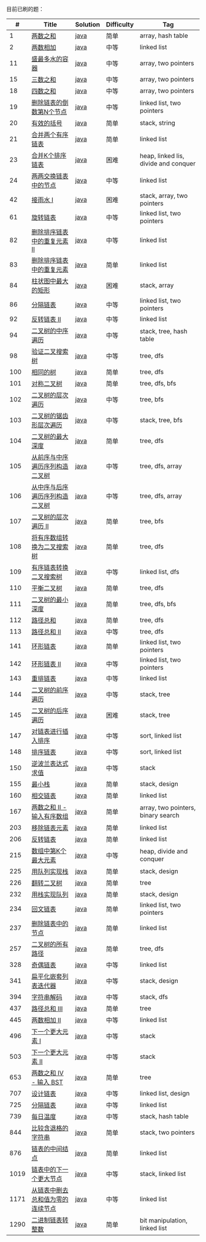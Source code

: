 
目前已刷的题：

| # | Title | Solution | Difficulty | Tag |
|---| ----- | ---- |---------- | ---- |
|1|[两数之和](https://leetcode-cn.com/problems/two-sum)|[java](https://github.com/yankuangshi/leetcode/blob/master/src/problems/array/_1_TwoSum.java)|简单|array, hash table|
|2|[两数相加](https://leetcode-cn.com/problems/add-two-numbers)|[java](https://github.com/yankuangshi/leetcode/blob/master/src/problems/linkedlist/_2_AddTwoNum.java)|中等|linked list|
|11|[盛最多水的容器](https://leetcode-cn.com/problems/container-with-most-water/)|[java](https://github.com/yankuangshi/leetcode/blob/master/src/problems/array/_11_ContainerWithMostWater.java)|中等|array, two pointers|
|15|[三数之和](https://leetcode-cn.com/problems/3sum)|[java](https://github.com/yankuangshi/leetcode/blob/master/src/problems/array/_15_ThreeSum.java)|中等|array, two pointers|
|18|[四数之和](https://leetcode-cn.com/problems/4sum)|[java](https://github.com/yankuangshi/leetcode/blob/master/src/problems/array/_18_FourSum.java)|中等|array, two pointers|
|19|[删除链表的倒数第N个节点](https://leetcode-cn.com/problems/remove-nth-node-from-end-of-list)|[java](https://github.com/yankuangshi/leetcode/blob/master/src/problems/linkedlist/_19_RemoveNthFromEnd.java)|中等|linked list, two pointers|
|20|[有效的括号](https://leetcode-cn.com/problems/valid-parentheses)|[java](https://github.com/yankuangshi/leetcode/blob/master/src/problems/stack/_20_ValidParentheses.java)|简单|stack, string|
|21|[合并两个有序链表](https://leetcode-cn.com/problems/merge-two-sorted-lists)|[java](https://github.com/yankuangshi/leetcode/blob/master/src/problems/linkedlist/_21_MergeTwoLists.java)|简单|linked list|
|23|[合并K个排序链表](https://leetcode-cn.com/problems/merge-k-sorted-lists)|[java](https://github.com/yankuangshi/leetcode/blob/master/src/problems/heap/_23_MergeKLists.java)|困难|heap, linked lis, divide and conquer|
|24|[两两交换链表中的节点](https://leetcode-cn.com/problems/swap-nodes-in-pairs)|[java](https://github.com/yankuangshi/leetcode/blob/master/src/problems/linkedlist/_24_SwapPairs.java)|中等|linked list|
|42|[接雨水 I](https://leetcode-cn.com/problems/trapping-rain-water)|[java](https://github.com/yankuangshi/leetcode/blob/master/src/problems/stack/_42_TrappingRainWater.java)|困难|stack, array, two pointers|
|61|[旋转链表](https://leetcode-cn.com/problems/rotate-list)|[java](https://github.com/yankuangshi/leetcode/blob/master/src/problems/linkedlist/_61_RotateList.java)|中等|linked list, two pointers|
|82|[删除排序链表中的重复元素 II](https://leetcode-cn.com/problems/remove-duplicates-from-sorted-list-ii)|[java](https://github.com/yankuangshi/leetcode/blob/master/src/problems/linkedlist/_82_DeleteDuplicatesII.java)|中等|linked list|
|83|[删除排序链表中的重复元素](https://leetcode-cn.com/problems/remove-duplicates-from-sorted-list)|[java](https://github.com/yankuangshi/leetcode/blob/master/src/problems/linkedlist/_83_DeleteDuplicates.java)|简单|linked list|
|84|[柱状图中最大的矩形](https://leetcode-cn.com/problems/largest-rectangle-in-histogram)|[java](https://github.com/yankuangshi/leetcode/blob/master/src/problems/stack/_84_LargestRectangleInHistogram.java)|困难|stack, array|
|86|[分隔链表](https://leetcode-cn.com/problems/partition-list)|[java](https://github.com/yankuangshi/leetcode/blob/master/src/problems/linkedlist/_86_PartitionList.java)|中等|linked list, two pointers|
|92|[反转链表 II](https://leetcode-cn.com/problems/reverse-linked-list-ii)|[java](https://github.com/yankuangshi/leetcode/blob/master/src/problems/linkedlist/_92_ReverseLinkedListII.java)|中等|linked list|
|94|[二叉树的中序遍历](https://leetcode-cn.com/problems/binary-tree-inorder-traversal)|[java](https://github.com/yankuangshi/leetcode/blob/master/src/problems/tree/_94_BinaryTreeInorderTraversal.java)|中等|stack, tree, hash table|
|98|[验证二叉搜索树](https://leetcode-cn.com/problems/validate-binary-search-tree)|[java](https://github.com/yankuangshi/leetcode/blob/master/src/problems/tree/_98_ValidateBST.java)|中等|tree, dfs|
|100|[相同的树](https://leetcode-cn.com/problems/same-tree)|[java](https://github.com/yankuangshi/leetcode/blob/master/src/problems/tree/_100_SameTree.java)|简单|tree, dfs|
|101|[对称二叉树](https://leetcode-cn.com/problems/symmetric-tree)|[java](https://github.com/yankuangshi/leetcode/blob/master/src/problems/tree/_101_SymmetricTree.java)|简单|tree, dfs, bfs|
|102|[二叉树的层次遍历](https://leetcode-cn.com/problems/binary-tree-level-order-traversal)|[java](https://github.com/yankuangshi/leetcode/blob/master/src/problems/tree/_102_BinaryTreeLevelOrderTraversal.java)|中等|tree, bfs|
|103|[二叉树的锯齿形层次遍历](https://leetcode-cn.com/problems/binary-tree-zigzag-level-order-traversal)|[java](https://github.com/yankuangshi/leetcode/blob/master/src/problems/tree/_103_ZigzagLevelOrderTraversal.java)|中等|stack, tree, bfs|
|104|[二叉树的最大深度](https://leetcode-cn.com/problems/maximum-depth-of-binary-tree)|[java](https://github.com/yankuangshi/leetcode/blob/master/src/problems/tree/_104_MaxDepthOfBinaryTree.java)|简单|tree, dfs|
|105|[从前序与中序遍历序列构造二叉树](https://leetcode-cn.com/problems/construct-binary-tree-from-preorder-and-inorder-traversal)|[java](https://github.com/yankuangshi/leetcode/blob/master/src/problems/tree/_105_PreorderAndInorderToBT.java)|中等|tree, dfs, array|
|106|[从中序与后序遍历序列构造二叉树](https://leetcode-cn.com/problems/construct-binary-tree-from-inorder-and-postorder-traversal)|[java](https://github.com/yankuangshi/leetcode/blob/master/src/problems/tree/_106_InorderAndPostorderToBT.java)|中等|tree, dfs, array|
|107|[二叉树的层次遍历 II](https://leetcode-cn.com/problems/binary-tree-level-order-traversal-ii)|[java](https://github.com/yankuangshi/leetcode/blob/master/src/problems/tree/_107_BinaryTreeLevelOrderTraversalII.java)|简单|tree, bfs|
|108|[将有序数组转换为二叉搜索树](https://leetcode-cn.com/problems/convert-sorted-array-to-binary-search-tree)|[java](https://github.com/yankuangshi/leetcode/blob/master/src/problems/tree/_108_SortedArrayToBST.java)|简单|tree, dfs|
|109|[有序链表转换二叉搜索树](https://leetcode-cn.com/problems/convert-sorted-list-to-binary-search-tree)|[java](https://github.com/yankuangshi/leetcode/blob/master/src/problems/tree/_109_SortedListToBST.java)|中等|linked list, dfs|
|110|[平衡二叉树](https://leetcode-cn.com/problems/balanced-binary-tree)|[java](https://github.com/yankuangshi/leetcode/blob/master/src/problems/tree/_110_BalancedBinaryTree.java)|简单|tree, dfs|
|111|[二叉树的最小深度](https://leetcode-cn.com/problems/minimum-depth-of-binary-tree)|[java](https://github.com/yankuangshi/leetcode/blob/master/src/problems/tree/_111_MinDepthOfBinaryTree.java)|简单|tree, dfs, bfs|
|112|[路径总和](https://leetcode-cn.com/problems/path-sum)|[java](https://github.com/yankuangshi/leetcode/blob/master/src/problems/tree/_112_PathSum.java)|简单|tree, dfs|
|113|[路径总和 II](https://leetcode-cn.com/problems/path-sum-ii)|[java](https://github.com/yankuangshi/leetcode/blob/master/src/problems/tree/_113_PathSumII.java)|中等|tree, dfs|
|141|[环形链表](https://leetcode-cn.com/problems/linked-list-cycle)|[java](https://github.com/yankuangshi/leetcode/blob/master/src/problems/linkedlist/_141_LinkedListCycle.java)|简单|linked list, two pointers|
|142|[环形链表 II](https://leetcode-cn.com/problems/linked-list-cycle-ii)|[java](https://github.com/yankuangshi/leetcode/blob/master/src/problems/linkedlist/_142_LinkedListCycleII.java)|中等|linked list, two pointers|
|143|[重排链表](https://leetcode-cn.com/problems/reorder-list)|[java](https://github.com/yankuangshi/leetcode/blob/master/src/problems/linkedlist/_143_ReorderList.java)|中等|linked list|
|144|[二叉树的前序遍历](https://leetcode-cn.com/problems/binary-tree-preorder-traversal)|[java](https://github.com/yankuangshi/leetcode/blob/master/src/problems/tree/_144_BinaryTreePreorderTraversal.java)|中等|stack, tree|
|145|[二叉树的后序遍历](https://leetcode-cn.com/problems/binary-tree-postorder-traversal)|[java](https://github.com/yankuangshi/leetcode/blob/master/src/problems/tree/_145_BinaryTreePostorderTraversal.java)|困难|stack, tree|
|147|[对链表进行插入排序](https://leetcode-cn.com/problems/insertion-sort-list)|[java](https://github.com/yankuangshi/leetcode/blob/master/src/problems/linkedlist/_147_InsertionSortList.java)|中等|sort, linked list|
|148|[排序链表](https://leetcode-cn.com/problems/sort-list)|[java](https://github.com/yankuangshi/leetcode/blob/master/src/problems/linkedlist/_148_SortList.java)|中等|sort, linked list|
|150|[逆波兰表达式求值](https://leetcode-cn.com/problems/evaluate-reverse-polish-notation)|[java](https://github.com/yankuangshi/leetcode/blob/master/src/problems/stack/_150_EvalReversePolishNotation.java)|中等|stack|
|155|[最小栈](https://leetcode-cn.com/problems/min-stack)|[java](https://github.com/yankuangshi/leetcode/blob/master/src/problems/stack/_155_MinStack.java)|简单|stack, design|
|160|[相交链表](https://leetcode-cn.com/problems/intersection-of-two-linked-lists)|[java](https://github.com/yankuangshi/leetcode/blob/master/src/problems/linkedlist/_160_IntersectionOfTwoLinkedList.java)|简单|linked list|
|167|[两数之和 II - 输入有序数组](https://leetcode-cn.com/problems/two-sum-ii-input-array-is-sorted/)|[java](https://github.com/yankuangshi/leetcode/blob/master/src/problems/array/_167_TwoSumII.java)|简单|array, two pointers, binary search|
|203|[移除链表元素](https://leetcode-cn.com/problems/remove-linked-list-elements)|[java](https://github.com/yankuangshi/leetcode/blob/master/src/problems/linkedlist/_203_RemoveElements.java)|简单|linked list|
|206|[反转链表](https://leetcode-cn.com/problems/reverse-linked-list)|[java](https://github.com/yankuangshi/leetcode/blob/master/src/problems/linkedlist/_206_ReverseLinkedList.java)|简单|linked list|
|215|[数组中第K个最大元素](https://leetcode-cn.com/problems/kth-largest-element-in-an-array)|[java](https://github.com/yankuangshi/leetcode/blob/master/src/problems/heap/_215_KthLargest.java)|中等|heap, divide and conquer|
|225|[用队列实现栈](https://leetcode-cn.com/problems/implement-stack-using-queues)|[java](https://github.com/yankuangshi/leetcode/blob/master/src/problems/stack/_225_ImplementStackUsingQueue.java)|简单|stack, design|
|226|[翻转二叉树](https://leetcode-cn.com/problems/invert-binary-tree)|[java](https://github.com/yankuangshi/leetcode/blob/master/src/problems/tree/_226_InverseBinaryTree.java)|简单|tree|
|232|[用栈实现队列](https://leetcode-cn.com/problems/implement-queue-using-stacks)|[java](https://github.com/yankuangshi/leetcode/blob/master/src/problems/stack/_232_ImplementQueueUsingStack.java)|简单|stack, design|
|234|[回文链表](https://leetcode-cn.com/problems/palindrome-linked-list)|[java](https://github.com/yankuangshi/leetcode/blob/master/src/problems/linkedlist/_234_PalindromeLinkedList.java)|简单|linked list, two pointers|
|237|[删除链表中的节点](https://leetcode-cn.com/problems/delete-node-in-a-linked-list)|[java](https://github.com/yankuangshi/leetcode/blob/master/src/problems/linkedlist/_237_DeleteNodeInLinkedList.java)|简单|linked list|
|257|[二叉树的所有路径](https://leetcode-cn.com/problems/binary-tree-paths)|[java](https://github.com/yankuangshi/leetcode/blob/master/src/problems/tree/_257_BinaryTreePaths.java)|简单|tree, dfs|
|328|[奇偶链表](https://leetcode-cn.com/problems/odd-even-linked-list)|[java](https://github.com/yankuangshi/leetcode/blob/master/src/problems/linkedlist/_328_OddEventList.java)|中等|linked list|
|341|[扁平化嵌套列表迭代器](https://leetcode-cn.com/problems/flatten-nested-list-iterator)|[java](https://github.com/yankuangshi/leetcode/blob/master/src/problems/stack/_341_FlattenNestedListIterator.java)|中等|stack, design|
|394|[字符串解码](https://leetcode-cn.com/problems/decode-string)|[java](https://github.com/yankuangshi/leetcode/blob/master/src/problems/stack/_394_DecodeString.java)|中等|stack, dfs|
|437|[路径总和 III](https://leetcode-cn.com/problems/path-sum-iii)|[java](https://github.com/yankuangshi/leetcode/blob/master/src/problems/tree/_437_PathSumIII.java)|简单|tree|
|445|[两数相加 II](https://leetcode-cn.com/problems/add-two-numbers-ii)|[java](https://github.com/yankuangshi/leetcode/blob/master/src/problems/linkedlist/_445_AddTwoNumII.java)|中等|linked list|
|496|[下一个更大元素 I](https://leetcode-cn.com/problems/next-greater-element-i)|[java](https://github.com/yankuangshi/leetcode/blob/master/src/problems/stack/_496_NextGreaterElement.java)|中等|stack|
|503|[下一个更大元素 II](https://leetcode-cn.com/problems/next-greater-element-ii)|[java](https://github.com/yankuangshi/leetcode/blob/master/src/problems/stack/_503_NextGreaterElementII.java)|中等|stack|
|653|[两数之和 IV - 输入 BST](https://leetcode-cn.com/problems/two-sum-iv-input-is-a-bst/)|[java](https://github.com/yankuangshi/leetcode/blob/master/src/problems/tree/_653_TwoSumInBST.java)|简单|tree|
|707|[设计链表](https://leetcode-cn.com/problems/design-linked-list)|[java](https://github.com/yankuangshi/leetcode/blob/master/src/problems/linkedlist/_707_DesignLinkedList.java)|中等|linked list, design|
|725|[分隔链表](https://leetcode-cn.com/problems/split-linked-list-in-parts)|[java](https://github.com/yankuangshi/leetcode/blob/master/src/problems/linkedlist/_725_SplitListToParts.java)|中等|linked list|
|739|[每日温度](https://leetcode-cn.com/problems/daily-temperatures)|[java](https://github.com/yankuangshi/leetcode/blob/master/src/problems/stack/_739_DailyTemperatures.java)|中等|stack, hash table|
|844|[比较含退格的字符串](https://leetcode-cn.com/problems/backspace-string-compare)|[java](https://github.com/yankuangshi/leetcode/blob/master/src/problems/stack/_844_BackspaceStrCompare.java)|简单|stack, two pointers|
|876|[链表的中间结点](https://leetcode-cn.com/problems/middle-of-the-linked-list)|[java](https://github.com/yankuangshi/leetcode/blob/master/src/problems/linkedlist/_876_MiddleNode.java)|简单|linked list|
|1019|[链表中的下一个更大节点](https://leetcode-cn.com/problems/next-greater-node-in-linked-list)|[java](https://github.com/yankuangshi/leetcode/blob/master/src/problems/linkedlist/_1019_NextGreaterNode.java)|中等|stack, linked list|
|1171|[从链表中删去总和值为零的连续节点](https://leetcode-cn.com/problems/remove-zero-sum-consecutive-nodes-from-linked-list)|[java](https://github.com/yankuangshi/leetcode/blob/master/src/problems/linkedlist/_1171_RemoveZeroSumSubLists.java)|中等|linked list|
|1290|[二进制链表转整数](https://leetcode-cn.com/problems/convert-binary-number-in-a-linked-list-to-integer)|[java](https://github.com/yankuangshi/leetcode/blob/master/src/problems/linkedlist/_1290_ConvertBinary2Integer.java)|简单|bit manipulation, linked list|